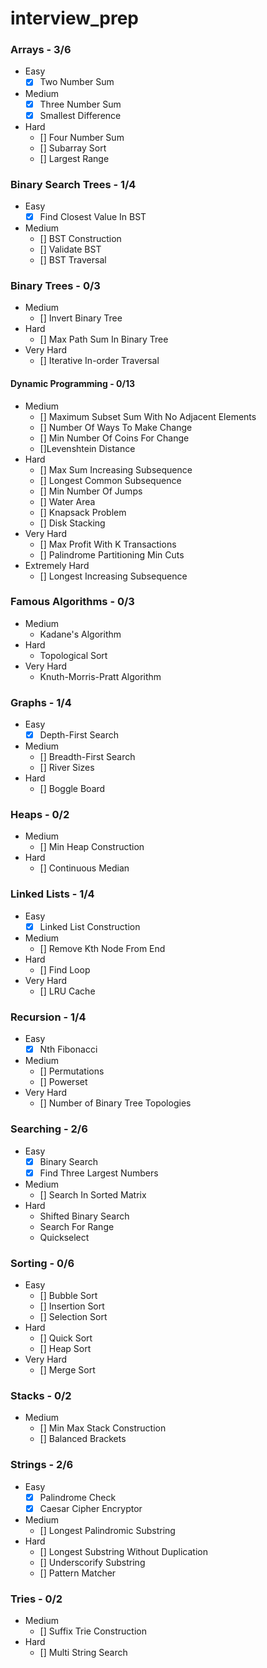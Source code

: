 # interview_prep

### Arrays - 3/6
- Easy
    - [x] Two Number Sum
- Medium
    - [x] Three Number Sum
    - [x] Smallest Difference
- Hard
    - [] Four Number Sum
    - [] Subarray Sort
    - [] Largest Range

### Binary Search Trees - 1/4
- Easy
    - [x] Find Closest Value In BST
- Medium
    - [] BST Construction
    - [] Validate BST
    - [] BST Traversal

### Binary Trees - 0/3
- Medium
    - [] Invert Binary Tree
- Hard
    - [] Max Path Sum In Binary Tree
- Very Hard
    - [] Iterative In-order Traversal
    
#### Dynamic Programming - 0/13
- Medium
    - [] Maximum Subset Sum With No Adjacent Elements
    - [] Number Of Ways To Make Change
    - [] Min Number Of Coins For Change
    -  []Levenshtein Distance
- Hard
    - [] Max Sum Increasing Subsequence
    - [] Longest Common Subsequence
    - [] Min Number Of Jumps
    - [] Water Area
    - [] Knapsack Problem
    - [] Disk Stacking
- Very Hard
    - [] Max Profit With K Transactions
    - [] Palindrome Partitioning Min Cuts
- Extremely Hard
    - [] Longest Increasing Subsequence

### Famous Algorithms - 0/3
- Medium
    - Kadane's Algorithm
- Hard
    - Topological Sort
- Very Hard
    - Knuth-Morris-Pratt Algorithm
    
### Graphs - 1/4
- Easy
    - [x] Depth-First Search
- Medium
    - [] Breadth-First Search
    - [] River Sizes
- Hard
    - [] Boggle Board
    
### Heaps - 0/2
- Medium
    - [] Min Heap Construction
- Hard
    - [] Continuous Median
    
### Linked Lists - 1/4
- Easy
    - [x] Linked List Construction
- Medium
    - [] Remove Kth Node From End
- Hard
    - [] Find Loop
- Very Hard
    - [] LRU Cache
    
### Recursion - 1/4
- Easy
    - [x] Nth Fibonacci
- Medium
    - [] Permutations
    - [] Powerset
- Very Hard
    - [] Number of Binary Tree Topologies
    
### Searching - 2/6
- Easy
    - [x] Binary Search
    - [x] Find Three Largest Numbers
- Medium
    - [] Search In Sorted Matrix
- Hard
    - Shifted Binary Search
    - Search For Range
    - Quickselect

### Sorting - 0/6
- Easy
    - [] Bubble Sort
    - [] Insertion Sort
    - [] Selection Sort
- Hard
    - [] Quick Sort
    - [] Heap Sort
- Very Hard
    - [] Merge Sort
    
### Stacks - 0/2
- Medium
    - [] Min Max Stack Construction
    - [] Balanced Brackets

### Strings - 2/6
- Easy
    - [x] Palindrome Check
    - [x] Caesar Cipher Encryptor
- Medium
    - [] Longest Palindromic Substring
- Hard
    - [] Longest Substring Without Duplication
    - [] Underscorify Substring
    - [] Pattern Matcher

### Tries - 0/2
- Medium
    - [] Suffix Trie Construction
- Hard
    - [] Multi String Search
